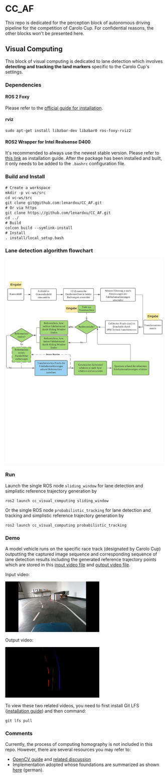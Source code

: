 # CC_AF
This repo is dedicated for the perception block of autonomous driving pipeline for the competition of Carolo Cup. For confidential reasons,
the other blocks won't be presented here.

## Visual Computing
This block of visual computing is dedicated to lane detection which involves **detecting and tracking the land markers** specific to the Carolo Cup's settings.

### Dependencies
#### ROS 2 Foxy
Please refer to the [official guide for installation](https://docs.ros.org/en/foxy/Installation.html).
#### rviz
```shell
sudo apt-get install libzbar-dev libzbar0 ros-foxy-rviz2
```
#### ROS2 Wrapper for Intel Realsense D400
It's recommended to always use the newest stable version. Please refer to [this link](https://github.com/IntelRealSense/realsense-ros/wiki/Build-with-local-librealsense2)
as installation guide. After the package has been installed and built, it only needs to be added to the `.bashrc` configuration file.


### Build and Install
```shell
# Create a workspace
mkdir -p vc-ws/src
cd vc-ws/src
git clone git@github.com:lenardxu/CC_AF.git
# Or via https 
git clone https://github.com/lenardxu/CC_AF.git
cd ../
# Build 
colcon build --symlink-install
# Install
. install/local_setup.bash
```

### Lane detection algorithm flowchart
![Algorithm_Flowchart](./docs/LaneDetectionAlgorithmFlowchart.png)

### Run 
Launch the single ROS node `sliding_window` for lane detection and simplistic reference trajectory generation by
```shell
ros2 launch cc_visual_computing sliding_window
```
Or the single ROS node `probabilistic_tracking` for lane detection and tracking and simplistic reference trajectory generation by
```shell
ros2 launch cc_visual_computing probabilistic_tracking
```

### Demo
A model vehicle runs on the specific race track (designated by Carolo Cup) outputting the captured image sequence and corresponding sequence of lane detection 
results including the generated reference trajectory points which are stored in this [input video file](./docs/output.avi) and 
[output video file](./docs/probabilistic_tracking_result_video_slower.avi). 

Input video:

<a href="./docs/output.avi">
    <img src="./docs/lane_detection_input.png" alt="Watch the video" width="300">
</a>

Output video:

<a href="./docs/probabilistic_tracking_result_video_slower.avi">
    <img src="./docs/lane_detection_output.png" alt="Watch the video" width="300">
</a>

To view these two related videos, you need to first install Git LFS ([installation guide](https://docs.github.com/en/repositories/working-with-files/managing-large-files/installing-git-large-file-storage)) 
and then command:
```shell
git lfs pull
```

### Comments
Currently, the process of computing homography is not included in this repo. However, there are several resources you may refer to:
* [OpenCV guide](https://docs.opencv.org/4.x/d9/dab/tutorial_homography.html) and 
[related discussion](https://stackoverflow.com/questions/48576087/birds-eye-view-perspective-transformation-from-camera-calibration-opencv-python)
* Implementation adopted whose foundations are summarized as shown [here](./docs/IPM.pdf) (german).